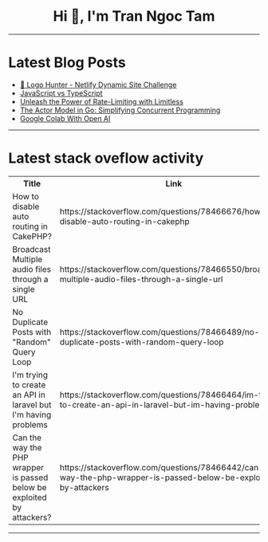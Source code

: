 <h1 align="center">Hi 👋, I'm Tran Ngoc Tam</h1>

---

# Latest Blog Posts 
<!-- BLOG-POST-LIST:START -->
- [🎨 Logo Hunter - Netlify Dynamic Site Challenge](https://dev.to/tangweikun/logo-hunter-netlify-dynamic-site-challenge-367g)
- [JavaScript vs TypeScript](https://dev.to/sh20raj/javascript-vs-typescript-5ag7)
- [Unleash the Power of Rate-Limiting with Limitless](https://dev.to/forkbikash/unleash-the-power-of-rate-limiting-with-limitless-ich)
- [The Actor Model in Go: Simplifying Concurrent Programming](https://dev.to/forkbikash/the-actor-model-in-go-simplifying-concurrent-programming-1j9d)
- [Google Colab With Open AI](https://dev.to/rswijesena/google-colab-with-open-ai-2l7j)
<!-- BLOG-POST-LIST:END -->

---

# Latest stack oveflow activity
<table>
  <tr><th>Title</th><th>Link</th></tr>
  <!-- STACKOVERFLOW:START --><tr><td>How to disable auto routing in CakePHP?</td><td>https://stackoverflow.com/questions/78466676/how-to-disable-auto-routing-in-cakephp</td></tr><tr><td>Broadcast Multiple audio files through a single URL</td><td>https://stackoverflow.com/questions/78466550/broadcast-multiple-audio-files-through-a-single-url</td></tr><tr><td>No Duplicate Posts with &quot;Random&quot; Query Loop</td><td>https://stackoverflow.com/questions/78466489/no-duplicate-posts-with-random-query-loop</td></tr><tr><td>I&#39;m trying to create an API in laravel but I&#39;m having problems</td><td>https://stackoverflow.com/questions/78466464/im-trying-to-create-an-api-in-laravel-but-im-having-problems</td></tr><tr><td>Can the way the PHP wrapper is passed below be exploited by attackers?</td><td>https://stackoverflow.com/questions/78466442/can-the-way-the-php-wrapper-is-passed-below-be-exploited-by-attackers</td></tr><!-- STACKOVERFLOW:END -->
</table>

---


